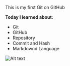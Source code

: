 This is my first Git on GitHub

**Today I learned about:**

- Git
- GitHub
- Repository
- Commit and Hash
- Markdownd Language


![Alt text](https://giphy.com/gifs/producthunt-code-coding-learn-to-xT1XGzXhVgWRLN1Cco.gif)
